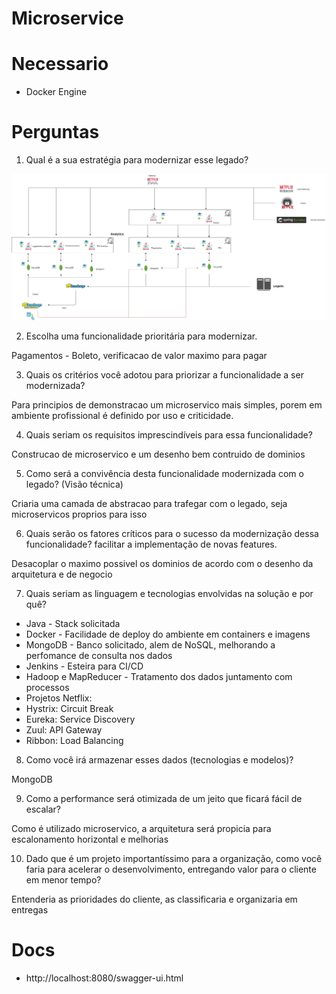# Microservice

# Necessario

- Docker Engine

# Perguntas

1.	Qual é a sua estratégia para modernizar esse legado?

![alt text](https://github.com/ArtCouSan/pagamentos/blob/master/arquitetura.jpg)
 
2.	Escolha uma funcionalidade prioritária para modernizar.

Pagamentos - Boleto, verificacao de valor maximo para pagar

3.	Quais os critérios você adotou para priorizar a funcionalidade a ser modernizada?

Para principios de demonstracao um microservico mais simples, porem em ambiente profissional é definido por uso e criticidade.

4.	Quais seriam os requisitos imprescindíveis para essa funcionalidade?

Construcao de microservico e um desenho bem contruido de dominios

5.	Como será a convivência desta funcionalidade modernizada com o legado? (Visão técnica)

Criaria uma camada de abstracao para trafegar com o legado, seja microservicos proprios para isso

6.	Quais serão os fatores críticos para o sucesso da modernização dessa funcionalidade?
facilitar a implementação de novas features.

Desacoplar o maximo possivel os dominios de acordo com o desenho da arquitetura e de negocio

7.	Quais seriam as linguagem e tecnologias envolvidas na solução e por quê?

 - Java - Stack solicitada
 - Docker - Facilidade de deploy do ambiente em containers e imagens
 - MongoDB - Banco solicitado, alem de NoSQL, melhorando a perfomance de consulta nos dados
 - Jenkins - Esteira para CI/CD
 - Hadoop e MapReducer - Tratamento dos dados juntamento com processos
 - Projetos Netflix:
 - Hystrix: Circuit Break
 - Eureka: Service Discovery
 - Zuul: API Gateway 
 - Ribbon: Load Balancing

8.	Como você irá armazenar esses dados (tecnologias e modelos)?

MongoDB

9.	Como a performance será otimizada de um jeito que ficará fácil de escalar?

Como é utilizado microservico, a arquitetura será propicia para escalonamento horizontal e melhorias

10.	Dado que é um projeto importantíssimo para a organização, como você faria para acelerar o desenvolvimento, entregando valor para o cliente em menor tempo?

Entenderia as prioridades do cliente, as classificaria e organizaria em entregas

# Docs

- http://localhost:8080/swagger-ui.html
